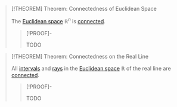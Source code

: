>[!THEOREM] Theorem: Connectedness of Euclidean Space
>
>The [Euclidean space](Euclidean%20Space.md) $\mathbb{R}^n$ is [connected](../../../Topology/Connectedness/Connectedness.md).
>
>>[!PROOF]-
>>
>>TODO
>>
>

>[!THEOREM] Theorem: Connectedness on the Real Line
>
>All [intervals](../../../Set%20Theory/Ordering/Intervals.md) and [rays](../../../Set%20Theory/Ordering/Rays.md) in the [Euclidean space](Euclidean%20Space.md) $\mathbb{R}$ of the real line are [connected](../../../Topology/Connectedness/Connectedness.md#^connected-subset).
>
>>[!PROOF]-
>>
>>TODO
>>
>